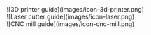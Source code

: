 
<div class="row">
  <div class="col-md-4">
    ![3D printer guide](images/icon-3d-printer.png)
  </div>
  <div class="col-md-4">
    ![Laser cutter guide](images/icon-laser.png)
  </div>
  <div class="col-md-4">
    ![CNC mill guide](images/icon-cnc-mill.png)
  </div>
</div>
